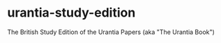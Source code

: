 urantia-study-edition
=====================

The British Study Edition of the Urantia Papers (aka "The Urantia Book")
